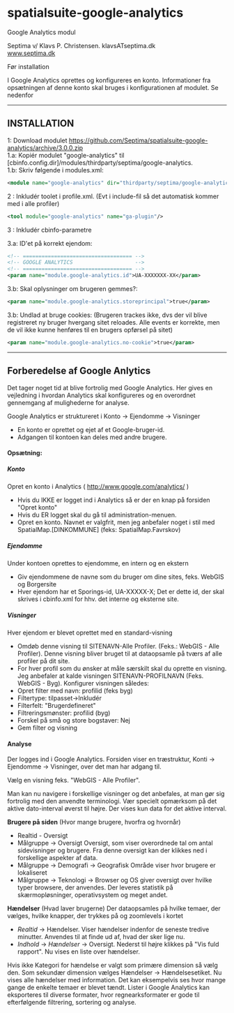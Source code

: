 spatialsuite-google-analytics
=============================

Google Analytics modul

Septima v/ Klavs P. Christensen. klavsATseptima.dk  
www.septima.dk

Før installation

I Google Analytics oprettes og konfigureres en konto. Informationer fra opsætningen af denne konto skal bruges i konfigurationen af modulet. Se nedenfor

--------------------
INSTALLATION
--------------------

1:    Download modulet https://github.com/Septima/spatialsuite-google-analytics/archive/3.0.0.zip  
1.a:  Kopiér modulet "google-analytics" til [cbinfo.config.dir]/modules/thirdparty/septima/google-analytics.  
1.b:  Skriv følgende i modules.xml:
```xml
<module name="google-analytics" dir="thirdparty/septima/google-analytics"/>.
```

2  :  Inkludér toolet i profile.xml. (Evt i include-fil så det automatisk kommer med i alle profiler)
```xml
<tool module="google-analytics" name="ga-plugin"/>
```

3  :  Inkludér cbinfo-parametre

3.a:  ID'et på korrekt ejendom:
```xml
<!-- =================================== -->
<!-- GOOGLE ANALYTICS                    -->
<!-- =================================== -->
<param name="module.google-analytics.id">UA-XXXXXXX-XX</param>
```
3.b:  Skal oplysninger om brugeren gemmes?:
```xml
<param name="module.google-analytics.storeprincipal">true</param>
```

3.b:  Undlad at bruge cookies: (Brugeren trackes ikke, dvs der vil blive registreret ny bruger hvergang sitet reloades. Alle events er korrekte, men de vil ikke kunne henføres til en brugers opførsel på sitet)  
```xml
<param name="module.google-analytics.no-cookie">true</param>
```

--------------------
Forberedelse af Google Anlytics
--------------------

Det tager noget tid at blive fortrolig med Google Analytics. Her gives en vejledning i hvordan Analytics skal konfigureres og en overordnet gennemgang af mulighederne for analyse.  

Google Analytics er struktureret i Konto -> Ejendomme -> Visninger  
* En konto er oprettet og ejet af et Google-bruger-id.
* Adgangen til kontoen kan deles med andre brugere.

#### Opsætning:

##### Konto  
Opret en konto i Analytics ( http://www.google.com/analytics/ )
* Hvis du IKKE er logget ind i Analytics så er der en knap på forsiden "Opret konto"
* Hvis du ER logget skal du gå til administration-menuen.
* Opret en konto. Navnet er valgfrit, men jeg anbefaler noget i stil med SpatialMap.[DINKOMMUNE] (feks: SpatialMap.Favrskov)  

##### Ejendomme  
Under kontoen oprettes to ejendomme, en intern og en ekstern
* Giv ejendommene de navne som du bruger om dine sites, feks. WebGIS og Borgersite
* Hver ejendom har et Sporings-id, UA-XXXXX-X; Det er dette id, der skal skrives i cbinfo.xml for hhv. det interne og eksterne site.

##### Visninger  
Hver ejendom er blevet oprettet med en standard-visning
* Omdøb denne visning til SITENAVN-Alle Profiler. (Feks.: WebGIS - Alle Profiler). Denne visning bliver bruget til at dataopsamle på tværs af alle profiler på dit site.
* For hver profil som du ønsker at måle særskilt skal du oprette en visning. Jeg anbefaler at kalde visningen SITENAVN-PROFILNAVN (Feks. WebGIS - Byg). Konfigurer visningen således:
 * Opret filter med navn: profilid (feks byg)
 * Filtertype: tilpasset->Inkludér
 * Filterfelt: "Brugerdefineret"
 * Filtreringsmønster: profilid (byg)
 * Forskel på små og store bogstaver: Nej
 * Gem filter og visning

#### Analyse

Der logges ind i Google Analytics. Forsiden viser en træstruktur, Konti -> Ejendomme -> Visninger, over det man har adgang til.

Vælg en visning feks. "WebGIS - Alle Profiler".

Man kan nu navigere i forskellige visninger og det anbefales, at man gør sig fortrolig med den anvendte terminologi. Vær specielt opmærksom på det aktive dato-interval øverst til højre. Der vises kun data for det aktive interval.

__Brugere på siden__ (Hvor mange brugere, hvorfra og hvornår)
* Realtid - Oversigt
* Målgruppe -> Oversigt Oversigt, som viser overordnede tal om antal sidevisninger og brugere. Fra denne oversigt kan der klikkes ned i forskellige aspekter af data.
* Målgruppe -> Demografi -> Geografisk Område viser hvor brugere er lokaliseret
* Målgruppe -> Teknologi -> Browser og OS giver oversigt over hvilke typer browsere, der anvendes. Der leveres statistik på skærmopløsninger, operativsystem og meget andet.

__Hændelser__ (Hvad laver brugerne)
Der dataopsamles på hvilke temaer, der vælges, hvilke knapper, der trykkes på og zoomlevels i kortet
* _Realtid_ -> Hændelser. Viser hændelser indenfor de seneste tredive minutter. Anvendes til at finde ud af, hvad der sker lige nu.
* _Indhold_ -> _Hændelser_ -> Oversigt. Nederst til højre klikkes på "Vis fuld rapport". Nu vises en liste over hændelser.

Hvis ikke Kategori for hændelse er valgt som primære dimension så vælg den.
Som sekundær dimension vælges Hændelser -> Hændelsesetiket. Nu vises alle hændelser med information. Det kan eksempelvis ses hvor mange gange de enkelte temaer er blevet tændt.
Lister i Google Analytics kan eksporteres til diverse formater, hvor regnearksformater er gode til efterfølgende filtrering, sortering og analyse.

